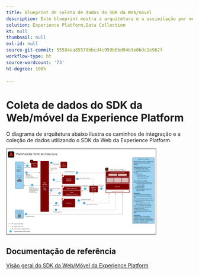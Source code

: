 ```yaml
---
title: Blueprint de coleta de dados do SDK da Web/móvel
description: Este blueprint mostra a arquitetura e a assimilação por meio do SDK da Web/móvel da Experience Platform
solution: Experience Platform,Data Collection
kt: null
thumbnail: null
exl-id: null
source-git-commit: 55584ea85570bbcd4c959b0bd94b9e0bdc2e962f
workflow-type: ht
source-wordcount: '73'
ht-degree: 100%

---
```


# Coleta de dados do SDK da Web/móvel da Experience Platform

O diagrama de arquitetura abaixo ilustra os caminhos de integração e a coleção de dados utilizando o SDK da Web da Experience Platform.

<img src="assets/web_sdk_flow.svg" alt="Arquitetura de referência para implementação usando o SDK da Web e móvel da Experience Platform" style="width:80%; border:1px solid #4a4a4a" />

## Documentação de referência

[Visão geral do SDK da Web/Móvel da Experience Platform](https://experienceleague.adobe.com/docs/experience-platform/edge/home.html?lang=pt-BR)
